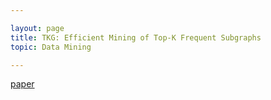 ```yaml
---

layout: page
title: TKG: Efficient Mining of Top-K Frequent Subgraphs
topic: Data Mining

---
```


[paper](http://www.philippe-fournier-viger.com/2019_BDA_TKG_Top-k-subgraphs.pdf)
